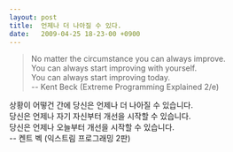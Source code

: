 ```yaml
---
layout: post
title:  언제나 더 나아질 수 있다.
date:   2009-04-25 18-23-00 +0900
---
```

> No matter the circumstance you can always improve.<br />
> You can always start improving with yourself.<br />
> You can always start improving today.<br />
> -- Kent Beck (Extreme Programming Explained 2/e)

상황이 어떻건 간에 당신은 언제나 더 나아질 수 있습니다.<br />
당신은 언제나 자기 자신부터 개선을 시작할 수 있습니다.<br />
당신은 언제나 오늘부터 개선을 시작할 수 있습니다.<br />
-- 켄트 벡 (익스트림 프로그래밍 2판)
